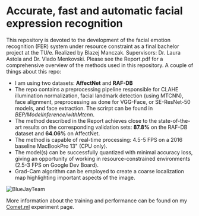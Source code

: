 # Accurate, fast and automatic facial expression recognition

This repository is devoted to the development of the facial emotion recognition (FER) system under resource constraint as a final bachelor project at the TU/e. Realized by Blazej Manczak. Supervisors: Dr. Laura Astola and Dr. Vlado Menkovski. Please see the Report.pdf for a comprehensive overview of the methods used in this repository. A couple of things about this repo:

- I am using two datasets: **AffectNet** and **RAF-DB**
- The repo contains a preprocessing pipeline responsible for CLAHE illumination normalization, facial landmark detection (using MTCNN), face alignment, preprocessing as done for VGG-Face, or SE-ResNet-50 models, and face extraction. The scrirpt can be found in *BEP/ModelInference/withMtcnn*.
- The method described in the Report achieves close to the state-of-the-art results on the corresponding validation sets: **87.8%** on the RAF-DB dataset and **64.06%** on AffectNet.
- The method is capable of real-time processing: 4.5-5 FPS on a 2016 baseline MacBookPro 13" (CPU only).
- The model(s) can be successfully quantized with minimal accuracy loss, giving an opportunity of working in resource-constrained environments (2.5-3 FPS on Google Dev Board).
- Grad-Cam algorithm can be employed to create a coarse localization map highlighting important aspects of the image.

![BlueJayTeam](https://user-images.githubusercontent.com/20094977/84246217-90759580-ab06-11ea-9f9f-61a51e0567f5.jpg)


More information about the training and performance can be found on my [Comet.ml](https://www.comet.ml/blazejmanczak/bachelor-end-project/view/new) experiment page.


